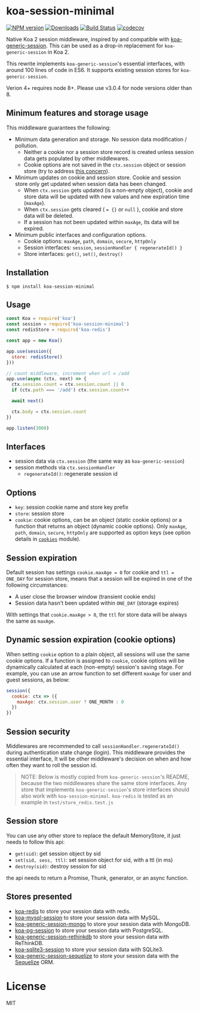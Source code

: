 # koa-session-minimal

[![NPM version][npm-image]][npm-url]
[![Downloads][downloads-image]][downloads-url]
[![Build Status][travis-image]][travis-url]
[![codecov][codecov-image]][codecov-url]


Native Koa 2 session middleware, inspired by and compatible with [koa-generic-session](https://github.com/koajs/generic-session). This can be used as a drop-in replacement for `koa-generic-session` in Koa 2.

This rewrite implements `koa-generic-session`'s essential interfaces, with around 100 lines of code in ES6. It supports existing session stores for `koa-generic-session`.

Verion 4+ requires node 8+. Please use v3.0.4 for node versions older than 8.


## Minimum features and storage usage

This middleware guarantees the following:
- Minimum data generation and storage. No session data modification / pollution.
  - Neither a cookie nor a session store record is created unless session data gets populated by other middlewares.
  - Cookie options are not saved in the `ctx.session` object or session store (try to address [this concern](https://github.com/koajs/generic-session/issues/72)).
- Minimum updates on cookie and session store. Cookie and session store only get updated when session data has been changed.
  - When `ctx.session` gets updated (is a non-empty object), cookie and store data will be updated with new values and new expiration time (`maxAge`).
  - When `ctx.session` gets cleared ( `= {}` or `null` ), cookie and store data will be deleted.
  - If a session has not been updated within `maxAge`, its data will be expired.
- Minimum public interfaces and configuration options.
  - Cookie options: `maxAge`, `path`, `domain`, `secure`, `httpOnly`
  - Session interfaces: `session`, `sessionHandler { regenerateId() }`
  - Store interfaces: `get()`, `set()`, `destroy()`


## Installation

```shell
$ npm install koa-session-minimal
```


## Usage

```javascript
const Koa = require('koa')
const session = require('koa-session-minimal')
const redisStore = require('koa-redis')

const app = new Koa()

app.use(session({
  store: redisStore()
}))

// count middleware, increment when url = /add
app.use(async (ctx, next) => {
  ctx.session.count = ctx.session.count || 0
  if (ctx.path === '/add') ctx.session.count++

  await next()

  ctx.body = ctx.session.count
})

app.listen(3000)
```


## Interfaces

- session data via `ctx.session` (the same way as `koa-generic-session`)
- session methods via `ctx.sessionHandler`
  - `regenerateId()`: regenerate session id


## Options

- `key`: session cookie name and store key prefix
- `store`: session store
- `cookie`: cookie options, can be an object (static cookie options) or a function that returns an object (dynamic cookie options). Only `maxAge`, `path`, `domain`, `secure`, `httpOnly` are supported as option keys (see option details in [`cookies`](https://github.com/pillarjs/cookies) module).


## Session expiration

Default session has settings `cookie.maxAge = 0` for cookie and `ttl = ONE_DAY` for session store, means that a session will be expired in one of the following circumstances:
- A user close the browser window (transient cookie ends)
- Session data hasn't been updated within `ONE_DAY` (storage expires)

With settings that `cookie.maxAge > 0`, the `ttl` for store data will be always the same as `maxAge`.


## Dynamic session expiration (cookie options)

When setting `cookie` option to a plain object, all sessions will use the same cookie options. If a function is assigned to `cookie`, cookie options will be dynamically calculated at each (non-empty) session's saving stage.
For example, you can use an arrow function to set different `maxAge` for user and guest sessions, as below:
```javascript
session({
  cookie: ctx => ({
    maxAge: ctx.session.user ? ONE_MONTH : 0
  })
})
```


## Session security

Middlewares are recommended to call `sessionHandler.regenerateId()` during authentication state change (login). This middleware provides the essential interface, It will be other middleware's decision on when and how often they want to roll the session id.

> NOTE: Below is mostly copied from `koa-generic-session`'s README, because the two middlewares share the same store interfaces. Any store that implements `koa-generic-session`'s store interfaces should also work with `koa-session-minimal`. `koa-redis` is tested as an example in `test/store_redis.test.js`

## Session store

You can use any other store to replace the default MemoryStore, it just needs to follow this api:

- `get(sid)`: get session object by sid
- `set(sid, sess, ttl)`: set session object for sid, with a ttl (in ms)
- `destroy(sid)`: destroy session for sid

the api needs to return a Promise, Thunk, generator, or an async function.


## Stores presented

- [koa-redis](https://github.com/koajs/koa-redis) to store your session data with redis.
- [koa-mysql-session](https://github.com/tb01923/koa-mysql-session) to store your session data with MySQL.
- [koa-generic-session-mongo](https://github.com/freakycue/koa-generic-session-mongo) to store your session data with MongoDB.
- [koa-pg-session](https://github.com/TMiguelT/koa-pg-session) to store your session data with PostgreSQL.
- [koa-generic-session-rethinkdb](https://github.com/KualiCo/koa-generic-session-rethinkdb) to store your session data with ReThinkDB.
- [koa-sqlite3-session](https://github.com/chichou/koa-sqlite3-session) to store your session data with SQLite3.
- [koa-generic-session-sequelize](https://github.com/natesilva/koa-generic-session-sequelize) to store your session data with the [Sequelize](http://docs.sequelizejs.com/) ORM.


# License

  MIT


[npm-image]: https://img.shields.io/npm/v/koa-session-minimal.svg
[npm-url]: https://www.npmjs.com/package/koa-session-minimal
[downloads-image]: http://img.shields.io/npm/dm/koa-session-minimal.svg
[downloads-url]: https://www.npmjs.com/package/koa-session-minimal
[travis-image]: https://travis-ci.org/longztian/koa-session-minimal.svg?branch=master
[travis-url]: https://travis-ci.org/longztian/koa-session-minimal
[codecov-image]: https://codecov.io/gh/longztian/koa-session-minimal/branch/master/graph/badge.svg
[codecov-url]: https://codecov.io/gh/longztian/koa-session-minimal

